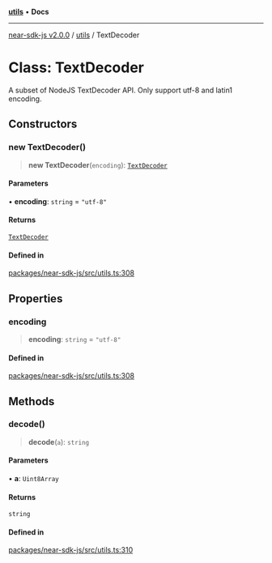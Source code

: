 [**utils**](../README.md) • **Docs**

***

[near-sdk-js v2.0.0](../../packages.md) / [utils](../README.md) / TextDecoder

# Class: TextDecoder

A subset of NodeJS TextDecoder API. Only support utf-8 and latin1 encoding.

## Constructors

### new TextDecoder()

> **new TextDecoder**(`encoding`): [`TextDecoder`](TextDecoder.md)

#### Parameters

• **encoding**: `string` = `"utf-8"`

#### Returns

[`TextDecoder`](TextDecoder.md)

#### Defined in

[packages/near-sdk-js/src/utils.ts:308](https://github.com/dim-daskalov/near-sdk-js/blob/1a0ba6d21107f9be72f7c7293e6bb551722b82bb/packages/near-sdk-js/src/utils.ts#L308)

## Properties

### encoding

> **encoding**: `string` = `"utf-8"`

#### Defined in

[packages/near-sdk-js/src/utils.ts:308](https://github.com/dim-daskalov/near-sdk-js/blob/1a0ba6d21107f9be72f7c7293e6bb551722b82bb/packages/near-sdk-js/src/utils.ts#L308)

## Methods

### decode()

> **decode**(`a`): `string`

#### Parameters

• **a**: `Uint8Array`

#### Returns

`string`

#### Defined in

[packages/near-sdk-js/src/utils.ts:310](https://github.com/dim-daskalov/near-sdk-js/blob/1a0ba6d21107f9be72f7c7293e6bb551722b82bb/packages/near-sdk-js/src/utils.ts#L310)
